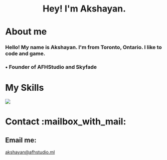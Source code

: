 <h1 align=center>Hey! I'm Akshayan.</h1>

<h1>About me</h1>
<h3>Hello! My name is Akshayan. I'm from Toronto, Ontario. I like to code and game.</h3>
<h3>• Founder of AFHStudio and Skyfade</h3>
<h1>My Skills</h1>
  <a href="https://skillicons.dev">
    <img src="https://skillicons.dev/icons?i=html,css,js,bots,cloudflare" />
  </a>
<h1>Contact :mailbox_with_mail:</h1>
<h2>Email me:</h2>
<a href="mailto:akshayan@afhstudio.ml?subject=Hello!"<h3>akshayan@afhstudio.ml</h3></a>
